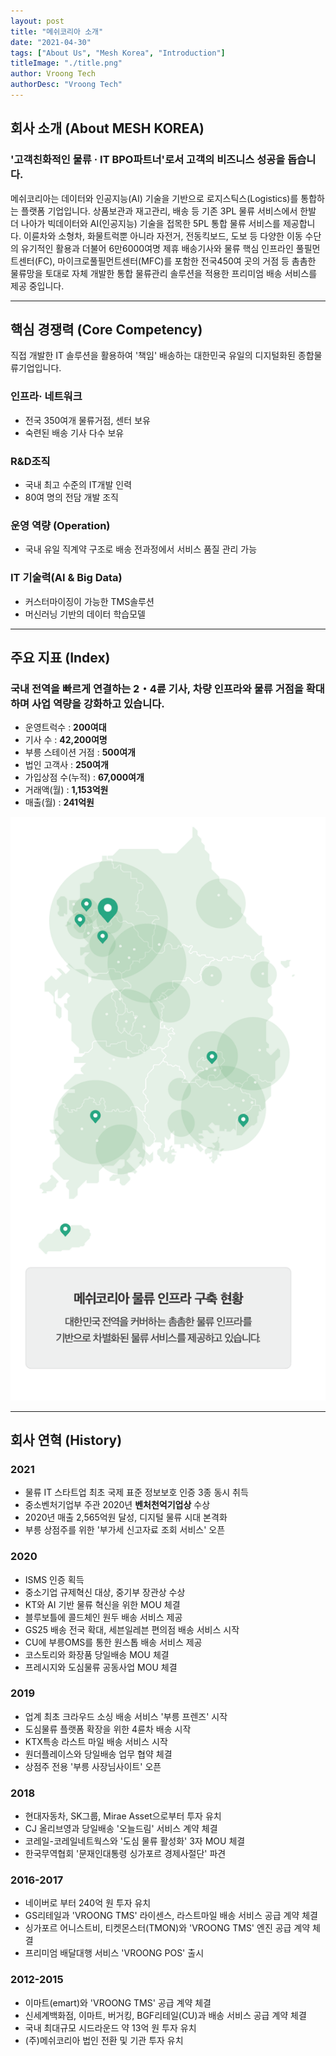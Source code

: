 ```yaml
---
layout: post
title: "메쉬코리아 소개"
date: "2021-04-30"
tags: ["About Us", "Mesh Korea", "Introduction"]
titleImage: "./title.png"
author: Vroong Tech
authorDesc: "Vroong Tech"
---
```


## 회사 소개 (About MESH KOREA)

### '고객친화적인 물류 · IT BPO파트너'로서 고객의 비즈니스 성공을 돕습니다.

메쉬코리아는 데이터와 인공지능(AI) 기술을 기반으로 로지스틱스(Logistics)를 통합하는 플랫폼 기업입니다. 상품보관과 재고관리, 배송 등 기존 3PL 물류 서비스에서 한발 더 나아가 빅데이터와 AI(인공지능) 기술을 접목한 5PL 통합 물류 서비스를 제공합니다. 이륜차와 소형차, 화물트럭뿐 아니라 자전거, 전동킥보드, 도보 등 다양한 이동 수단의 유기적인 활용과 더불어 6만6000여명 제휴 배송기사와 물류 핵심 인프라인 풀필먼트센터(FC), 마이크로풀필먼트센터(MFC)를 포함한 전국450여 곳의 거점 등 촘촘한 물류망을 토대로 자체 개발한 통합 물류관리 솔루션을 적용한 프리미엄 배송 서비스를 제공 중입니다.

---

## 핵심 경쟁력 (Core Competency)

직접 개발한 IT 솔루션을 활용하여 '책임' 배송하는 대한민국 유일의 디지털화된 종합물류기업입니다.

### 인프라· 네트워크
- 전국 350여개 물류거점, 센터 보유
- 숙련된 배송 기사 다수 보유

### R&D조직
- 국내 최고 수준의 IT개발 인력
- 80여 명의 전담 개발 조직

### 운영 역량 (Operation)
- 국내 유일 직계약 구조로 배송 전과정에서 서비스 품질 관리 가능

### IT 기술력(AI & Big Data)
- 커스터마이징이 가능한 TMS솔루션
- 머신러닝 기반의 데이터 학습모델

---

## 주요 지표 (Index)

### 국내 전역을 빠르게 연결하는 2・4륜 기사, 차량 인프라와 물류 거점을 확대하며 사업 역량을 강화하고 있습니다.

- 운영트럭수 : **200여대**
- 기사 수 : **42,200여명**
- 부릉 스테이션 거점 : **500여개**
- 법인 고객사 : **250여개**
- 가입상점 수(누적) : **67,000여개**
- 거래액(월) : **1,153억원**
- 매출(월) : **241억원**

![Mesh_Korea_Infra](image00.png)

---

## 회사 연혁 (History)

### 2021
- 물류 IT 스타트업 최초 국제 표준 정보보호 인증 3종 동시 취득
- 중소벤처기업부 주관 2020년 **벤처천억기업상** 수상
- 2020년 매출 2,565억원 달성, 디지털 물류 시대 본격화
- 부릉 상점주를 위한 '부가세 신고자료 조회 서비스' 오픈

### 2020
- ISMS 인증 획득
- 중소기업 규제혁신 대상, 중기부 장관상 수상
- KT와 AI 기반 물류 혁신을 위한 MOU 체결
- 블루보틀에 콜드체인 원두 배송 서비스 제공
- GS25 배송 전국 확대, 세븐일레븐 편의점 배송 서비스 시작
- CU에 부릉OMS를 통한 원스톱 배송 서비스 제공
- 코스토리와 화장품 당일배송 MOU 체결
- 프레시지와 도심물류 공동사업 MOU 체결

### 2019
- 업계 최초 크라우드 소싱 배송 서비스 '부릉 프렌즈' 시작
- 도심물류 플랫폼 확장을 위한 4륜차 배송 시작
- KTX특송 라스트 마일 배송 서비스 시작
- 원더플레이스와 당일배송 업무 협약 체결
- 상점주 전용 '부릉 사장님사이트' 오픈

### 2018
- 현대자동차, SK그룹, Mirae Asset으로부터 투자 유치
- CJ 올리브영과 당일배송 '오늘드림' 서비스 계약 체결
- 코레일-코레일네트웍스와 '도심 물류 활성화' 3자 MOU 체결
- 한국무역협회 '문재인대통령 싱가포르 경제사절단' 파견

### 2016-2017
- 네이버로 부터 240억 원 투자 유치
- GS리테일과 'VROONG TMS' 라이센스, 라스트마일 배송 서비스 공급 계약 체결
- 싱가포르 어니스트비, 티켓몬스터(TMON)와 'VROONG TMS' 엔진 공급 계약 체결
- 프리미엄 배달대행 서비스 'VROONG POS' 출시

### 2012-2015
- 이마트(emart)와 'VROONG TMS' 공급 계약 체결
- 신세계백화점, 이마트, 버거킹, BGF리테일(CU)과 배송 서비스 공급 계약 체결
- 국내 최대규모 시드라운드 약 13억 원 투자 유치
- (주)메쉬코리아 법인 전환 및 기관 투자 유치
